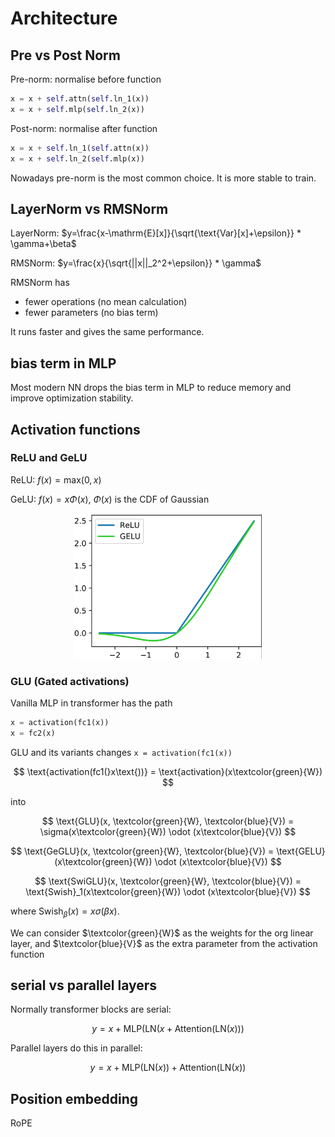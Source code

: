 # Architecture

## Pre vs Post Norm

Pre-norm: normalise before function
```python
x = x + self.attn(self.ln_1(x))
x = x + self.mlp(self.ln_2(x))
```

Post-norm: normalise after function
```python
x = x + self.ln_1(self.attn(x))
x = x + self.ln_2(self.mlp(x))
```

Nowadays pre-norm is the most common choice. It is more stable to train.

## LayerNorm vs RMSNorm

LayerNorm: $y=\frac{x-\mathrm{E}[x]}{\sqrt{\text{Var}[x]+\epsilon}} * \gamma+\beta$

RMSNorm: $y=\frac{x}{\sqrt{||x||_2^2+\epsilon}} * \gamma$

RMSNorm has 
- fewer operations (no mean calculation)
- fewer parameters (no bias term)

It runs faster and gives the same performance.

## bias term in MLP

Most modern NN drops the bias term in MLP to reduce memory and improve optimization stability.

## Activation functions

### ReLU and GeLU
ReLU: $f(x) = \text{max}(0, x)$

GeLU: $f(x) = x \Phi(x)$, $\Phi(x)$ is the CDF of Gaussian

<div align="center">
<img src="imgs/relu-gelu.png" width="300"/>
</div>

### GLU (Gated activations)

Vanilla MLP in transformer has the path
```python
x = activation(fc1(x))
x = fc2(x)
```

GLU and its variants changes `x = activation(fc1(x))`

$$
\text{activation(fc1(}x\text{))} = \text{activation}(x\textcolor{green}{W})
$$

into

$$
\text{GLU}(x, \textcolor{green}{W}, \textcolor{blue}{V}) = \sigma(x\textcolor{green}{W}) \odot (x\textcolor{blue}{V})
$$

$$
\text{GeGLU}(x, \textcolor{green}{W}, \textcolor{blue}{V}) = \text{GELU}(x\textcolor{green}{W}) \odot (x\textcolor{blue}{V})
$$

$$
\text{SwiGLU}(x, \textcolor{green}{W}, \textcolor{blue}{V}) = \text{Swish}_1(x\textcolor{green}{W}) \odot (x\textcolor{blue}{V})
$$

where $\text{Swish}_\beta(x)=x \sigma(\beta x)$. 

We can consider $\textcolor{green}{W}$ as the weights for the org linear layer, and $\textcolor{blue}{V}$ as the extra parameter from the activation function

## serial vs parallel layers

Normally transformer blocks are serial:

$$
y=x+\text{MLP}(\text{LN}(x+\text{Attention}(\text{LN}(x)))
$$

Parallel layers do this in parallel:

$$
y=x+\text{MLP}(\text{LN}(x))+\text{Attention}(\text{LN}(x))
$$


## Position embedding

RoPE
